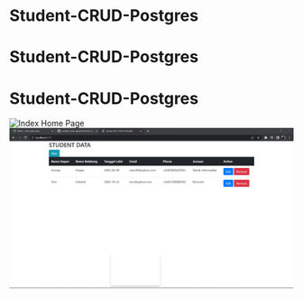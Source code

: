 ﻿# Student-CRUD-Postgres
# Student-CRUD-Postgres
# Student-CRUD-Postgres
![Index Home Page](https://github.com/marssihsaan/Student-CRUD-Postgres/blob/main/imagestudent(postgre)/update1.png(postgre)/web1.png "Index Home Page")
![Index Home Page](https://github.com/marssihsaan/Student-CRUD-Postgres/blob/main/imagestudent(postgre)/web1.png "Index Home Page")
